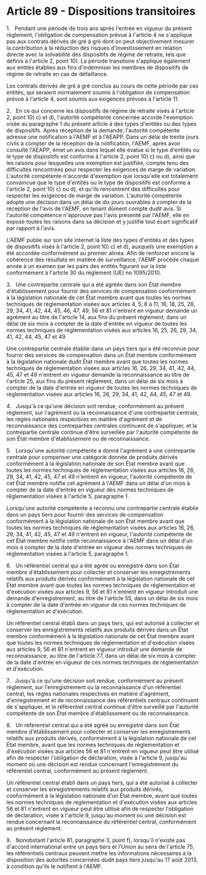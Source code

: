 # Article 89 - Dispositions transitoires


1.   Pendant une période de trois ans après l'entrée en vigueur du présent règlement, l'obligation de compensation prévue à l'article 4 ne s'applique pas aux contrats dérivés de gré à gré dont on peut objectivement mesurer la contribution à la réduction des risques d'investissement en relation directe avec la solvabilité des dispositifs de régime de retraite, tels que définis à l'article 2, point 10). La période transitoire s'applique également aux entités établies aux fins d'indemniser les membres de dispositifs de régime de retraite en cas de défaillance.

Les contrats dérivés de gré à gré conclus au cours de cette période par ces entités, qui seraient normalement soumis à l'obligation de compensation prévue à l'article 4, sont soumis aux exigences prévues à l'article 11.

2.   En ce qui concerne les dispositifs de régime de retraite visés à l'article 2, point 10) c) et d), l'autorité compétente concernée accorde l'exemption visée au paragraphe 1 du présent article à des types d'entités ou des types de dispositifs. Après réception de la demande, l'autorité compétente adresse une notification à l'AEMF et à l'AEAPP. Dans un délai de trente jours civils à compter de la réception de la notification, l'AEMF, après avoir consulté l'AEAPP, émet un avis dans lequel elle évalue si le type d'entités ou le type de dispositifs est conforme à l'article 2, point 10) c) ou d), ainsi que les raisons pour lesquelles une exemption est justifiée, compte tenu des difficultés rencontrées pour respecter les exigences de marge de variation. L'autorité compétente n'accorde d'exemption que lorsqu'elle est totalement convaincue que le type d'entités ou le type de dispositifs est conforme à l'article 2, point 10) c) ou d), et qu'ils rencontrent des difficultés pour respecter les exigences de marge de variation. L'autorité compétente adopte une décision dans un délai de dix jours ouvrables à compter de la réception de l'avis de l'AEMF, en tenant dûment compte dudit avis. Si l'autorité compétence n'approuve pas l'avis présenté par l'AEMF, elle en expose toutes les raisons dans sa décision et y justifie tout écart significatif par rapport à l'avis.

L'AEMF publie sur son site internet la liste des types d'entités et des types de dispositifs visés à l'article 2, point 10) c) et d), auxquels une exemption a été accordée conformément au premier alinéa. Afin de renforcer encore la cohérence des résultats en matière de surveillance, l'AEMF procède chaque année à un examen par les pairs des entités figurant sur la liste conformément à l'article 30 du règlement (UE) no 1095/2010.

3.   Une contrepartie centrale qui a été agréée dans son État membre d'établissement pour fournir des services de compensation conformément à la législation nationale de cet État membre avant que toutes les normes techniques de réglementation visées aux articles 4, 5, 8 à 11, 16, 18, 25, 26, 29, 34, 41, 42, 44, 45, 46, 47, 49, 56 et 81 n'entrent en vigueur demande un agrément au titre de l'article 14, aux fins du présent règlement, dans un délai de six mois à compter de la date d'entrée en vigueur de toutes les normes techniques de réglementation visées aux articles 16, 25, 26, 29, 34, 41, 42, 44, 45, 47 et 49.

Une contrepartie centrale établie dans un pays tiers qui a été reconnue pour fournir des services de compensation dans un État membre conformément à la législation nationale dudit État membre avant que toutes les normes techniques de réglementation visées aux articles 16, 26, 29, 34, 41, 42, 44, 45, 47 et 49 n'entrent en vigueur demande la reconnaissance au titre de l'article 25, aux fins du présent règlement, dans un délai de six mois à compter de la date d'entrée en vigueur de toutes les normes techniques de réglementation visées aux articles 16, 26, 29, 34, 41, 42, 44, 45, 47 et 49.

4.   Jusqu'à ce qu'une décision soit rendue, conformément au présent règlement, sur l'agrément ou la reconnaissance d'une contrepartie centrale, les règles nationales respectives en matière d'agrément et de reconnaissance des contreparties centrales continuent de s'appliquer, et la contrepartie centrale continue d'être surveillée par l'autorité compétente de son État membre d'établissement ou de reconnaissance.

5.   Lorsqu'une autorité compétente a donné l'agrément à une contrepartie centrale pour compenser une catégorie donnée de produits dérivés conformément à la législation nationale de son État membre avant que toutes les normes techniques de réglementation visées aux articles 16, 26, 29, 34, 41, 42, 45, 47 et 49 n'entrent en vigueur, l'autorité compétente de cet État membre notifie cet agrément à l'AEMF dans un délai d'un mois à compter de la date d'entrée en vigueur des normes techniques de réglementation visées à l'article 5, paragraphe 1.

Lorsqu'une autorité compétente a reconnu une contrepartie centrale établie dans un pays tiers pour fournir des services de compensation conformément à la législation nationale de son État membre avant que toutes les normes techniques de réglementation visées aux articles 16, 26, 29, 34, 41, 42, 45, 47 et 49 n'entrent en vigueur, l'autorité compétente de cet État membre notifie cette reconnaissance à l'AEMF dans un délai d'un mois à compter de la date d'entrée en vigueur des normes techniques de réglementation visées à l'article 5, paragraphe 1.

6.   Un référentiel central qui a été agréé ou enregistré dans son État membre d'établissement pour collecter et conserver les enregistrements relatifs aux produits dérivés conformément à la législation nationale de cet État membre avant que toutes les normes techniques de réglementation et d'exécution visées aux articles 9, 56 et 81 n'entrent en vigueur introduit une demande d'enregistrement, au titre de l'article 55, dans un délai de six mois à compter de la date d'entrée en vigueur de ces normes techniques de réglementation et d'exécution.

Un référentiel central établi dans un pays tiers, qui est autorisé à collecter et conserver les enregistrements relatifs aux produits dérivés dans un État membre conformément à la législation nationale de cet État membre avant que toutes les normes techniques de réglementation et d'exécution visées aux articles 9, 56 et 81 n'entrent en vigueur introduit une demande de reconnaissance, au titre de l'article 77, dans un délai de six mois à compter de la date d'entrée en vigueur de ces normes techniques de réglementation et d'exécution.

7.   Jusqu'à ce qu'une décision soit rendue, conformément au présent règlement, sur l'enregistrement ou la reconnaissance d'un référentiel central, les règles nationales respectives en matière d'agrément, d'enregistrement et de reconnaissance des référentiels centraux continuent de s'appliquer, et le référentiel central continue d'être surveillé par l'autorité compétente de son État membre d'établissement ou de reconnaissance.

8.   Un référentiel central qui a été agréé ou enregistré dans son État membre d'établissement pour collecter et conserver les enregistrements relatifs aux produits dérivés, conformément à la législation nationale de cet État membre, avant que les normes techniques de réglementation et d'exécution visées aux articles 56 et 81 n'entrent en vigueur peut être utilisé afin de respecter l'obligation de déclaration, visée à l'article 9, jusqu'au moment où une décision est rendue concernant l'enregistrement du référentiel central, conformément au présent règlement.

Un référentiel central établi dans un pays tiers, qui a été autorisé à collecter et conserver les enregistrements relatifs aux produits dérivés, conformément à la législation nationale d'un État membre, avant que toutes les normes techniques de réglementation et d'exécution visées aux articles 56 et 81 n'entrent en vigueur peut être utilisé afin de respecter l'obligation de déclaration, visée à l'article 9, jusqu'au moment où une décision est rendue concernant la reconnaissance du référentiel central, conformément au présent règlement.

9.   Nonobstant l'article 81, paragraphe 3, point f), lorsqu'il n'existe pas d'accord international entre un pays tiers et l'Union au sens de l'article 75, les référentiels centraux peuvent mettre les informations nécessaires à la disposition des autorités concernées dudit pays tiers jusqu'au 17 août 2013, à condition qu'ils le notifient à l'AEMF.
